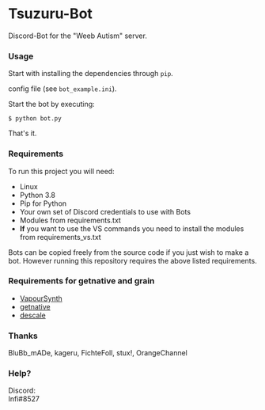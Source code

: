 # Tsuzuru-Bot
Discord-Bot for the "Weeb Autism" server.

### Usage

Start with installing the dependencies through ``pip``.

config file (see ``bot_example.ini``).

Start the bot by executing:

    $ python bot.py

That's it.

### Requirements
To run this project you will need:

* Linux
* Python 3.8
* Pip for Python
* Your own set of Discord credentials to use with Bots
* Modules from requirements.txt
* **If** you want to use the VS commands you need to install the modules from requirements_vs.txt

Bots can be copied freely from the source code if you just wish to make a bot. 
However running this repository requires the above listed requirements.

### Requirements for getnative and grain

* [VapourSynth](https://github.com/vapoursynth/vapoursynth/releases)
* [getnative](https://github.com/Infiziert90/getnative)
* [descale](https://github.com/BluBb-mADe/vapoursynth-descale)

  
### Thanks  
BluBb_mADe, kageru, FichteFoll, stux!, OrangeChannel

### Help?
Discord:   
Infi#8527 
